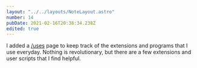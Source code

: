 ```yaml
---
layout: "../../layouts/NoteLayout.astro"
number: 14
pubDate: 2021-02-16T20:38:34.238Z
edited: true
---
```


I added a [/uses](/uses) page to keep track of the extensions and programs that I use everyday. Nothing is revolutionary, but there are a few extensions and user scripts that I find helpful.